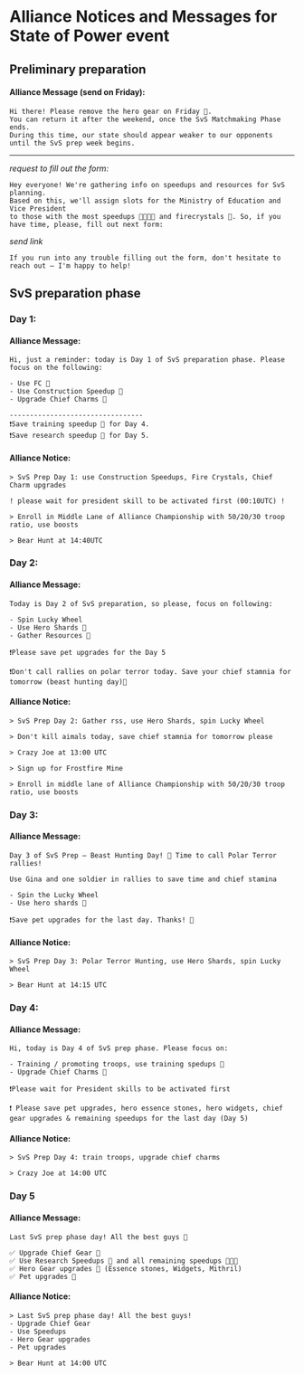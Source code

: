 # Alliance Notices and Messages for State of Power event
## Preliminary preparation 
#### Alliance Message (send on Friday): 
```
Hi there! Please remove the hero gear on Friday 🙏.
You can return it after the weekend, once the SvS Matchmaking Phase ends.
During this time, our state should appear weaker to our opponents until the SvS prep week begins.
```

-------------------------------------
*request to fill out the form:*
```
Hey everyone! We're gathering info on speedups and resources for SvS planning.
Based on this, we'll assign slots for the Ministry of Education and Vice President
to those with the most speedups  and firecrystals . So, if you have time, please, fill out next form:
```
*send link*

```
If you run into any trouble filling out the form, don't hesitate to reach out – I'm happy to help!
```
## SvS preparation phase

### Day 1:
#### Alliance Message: 
```
Hi, just a reminder: today is Day 1 of SvS preparation phase. Please focus on the following:

- Use FC 
- Use Construction Speedup 
- Upgrade Chief Charms 🔸

‐--------------------------------
❗Save training speedup  for Day 4.
❗Save research speedup  for Day 5.
```
#### Alliance Notice: 
```
> SvS Prep Day 1: use Construction Speedups, Fire Crystals, Chief Charm upgrades 

! please wait for president skill to be activated first (00:10UTC) ! 

> Enroll in Middle Lane of Alliance Championship with 50/20/30 troop ratio, use boosts

> Bear Hunt at 14:40UTC 
```

### Day 2:
#### Alliance Message: 
```
Today is Day 2 of SvS preparation, so please, focus on following:

- Spin Lucky Wheel 
- Use Hero Shards 
- Gather Resources 🍖

❗Please save pet upgrades for the Day 5

❗Don't call rallies on polar terror today. Save your chief stamnia for tomorrow (beast hunting day)🙏
```

#### Alliance Notice: 
```
> SvS Prep Day 2: Gather rss, use Hero Shards, spin Lucky Wheel 

> Don't kill aimals today, save chief stamnia for tomorrow please 

> Crazy Joe at 13:00 UTC 

> Sign up for Frostfire Mine 

> Enroll in middle lane of Alliance Championship with 50/20/30 troop ratio, use boosts 
```

### Day 3:
#### Alliance Message: 
```
Day 3 of SvS Prep – Beast Hunting Day! 🐺 Time to call Polar Terror rallies!

Use Gina and one soldier in rallies to save time and chief stamina

- Spin the Lucky Wheel
- Use hero shards 

❗Save pet upgrades for the last day. Thanks! 💜
```
#### Alliance Notice: 
```
> SvS Prep Day 3: Polar Terror Hunting, use Hero Shards, spin Lucky Wheel

> Bear Hunt at 14:15 UTC
```

### Day 4:
#### Alliance Message: 
```
Hi, today is Day 4 of SvS prep phase. Please focus on:

- Training / promoting troops, use training spedups 
- Upgrade Chief Charms 🔸

❗Please wait for President skills to be activated first

❗ Please save pet upgrades, hero essence stones, hero widgets, chief gear upgrades & remaining speedups for the last day (Day 5)
```
#### Alliance Notice: 
```
> SvS Prep Day 4: train troops, upgrade chief charms 

> Crazy Joe at 14:00 UTC 
```

### Day 5
#### Alliance Message:
```
Last SvS prep phase day! All the best guys 🎉

✅ Upgrade Chief Gear 🎩 
✅ Use Research Speedups  and all remaining speedups 
✅ Hero Gear upgrades  (Essence stones, Widgets, Mithril)
✅ Pet upgrades 🐾
```
#### Alliance Notice: 
```
> Last SvS prep phase day! All the best guys! 
- Upgrade Chief Gear 
- Use Speedups 
- Hero Gear upgrades 
- Pet upgrades 

> Bear Hunt at 14:00 UTC 
```
